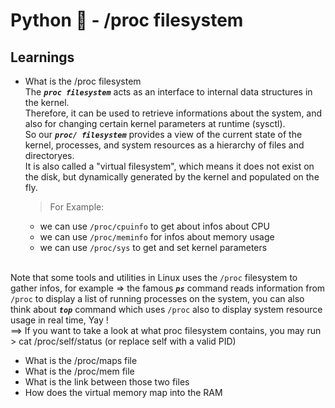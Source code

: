 # **Python :snake: - /proc filesystem**

## **Learnings**

- What is the /proc filesystem <br>
	The ***`proc filesystem`*** acts as an interface to internal data structures in the kernel. <br>
	Therefore, it can be used to retrieve informations about the system, and also for changing certain kernel parameters at runtime (sysctl). <br>
	So our ***`proc/ filesystem`*** provides a view of the current state of the kernel, processes, and system resources as a hierarchy of files and directoryes. <br>
	It is also called a "virtual filesystem", which means it does not exist on the disk, but dynamically generated by the kernel and populated on the fly.
	> For Example:
	- we can use `/proc/cpuinfo` to get about infos about CPU
	- we can use `/proc/meminfo` for infos about memory usage
	- we can use `/proc/sys` to get and set kernel parameters <br>
	<br>

Note that some tools and utilities in Linux uses the `/proc` filesystem to gather infos, for example => the famous ***`ps`*** command reads information from `/proc` to display a list of running processes on the system, you can also think about ***`top`*** command which uses `/proc` also to display system resource usage in real time, Yay ! <br>
==> If you want to take a look at what proc filesystem contains, you may run > cat /proc/self/status (or replace self with a valid PID)

- What is the /proc/maps file
- What is the /proc/mem file
- What is the link between those two files
- How does the virtual memory map into the RAM
